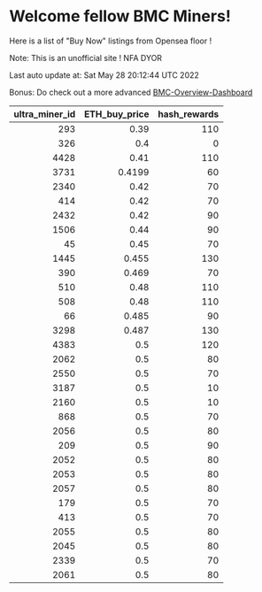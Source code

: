 # Welcome fellow BMC Miners!
Here is a list of "Buy Now" listings from Opensea floor !

Note: This is an unofficial site ! NFA DYOR

Last auto update at: Sat May 28 20:12:44 UTC 2022

Bonus: Do check out a more advanced [BMC-Overview-Dashboard](https://dune.com/defifunk/BMC-Overview-Dashboard)


|   ultra_miner_id |   ETH_buy_price |   hash_rewards |
|-----------------:|----------------:|---------------:|
|              293 |          0.39   |            110 |
|              326 |          0.4    |              0 |
|             4428 |          0.41   |            110 |
|             3731 |          0.4199 |             60 |
|             2340 |          0.42   |             70 |
|              414 |          0.42   |             70 |
|             2432 |          0.42   |             90 |
|             1506 |          0.44   |             90 |
|               45 |          0.45   |             70 |
|             1445 |          0.455  |            130 |
|              390 |          0.469  |             70 |
|              510 |          0.48   |            110 |
|              508 |          0.48   |            110 |
|               66 |          0.485  |             90 |
|             3298 |          0.487  |            130 |
|             4383 |          0.5    |            120 |
|             2062 |          0.5    |             80 |
|             2550 |          0.5    |             70 |
|             3187 |          0.5    |             10 |
|             2160 |          0.5    |             10 |
|              868 |          0.5    |             70 |
|             2056 |          0.5    |             80 |
|              209 |          0.5    |             90 |
|             2052 |          0.5    |             80 |
|             2053 |          0.5    |             80 |
|             2057 |          0.5    |             80 |
|              179 |          0.5    |             70 |
|              413 |          0.5    |             70 |
|             2055 |          0.5    |             80 |
|             2045 |          0.5    |             80 |
|             2339 |          0.5    |             70 |
|             2061 |          0.5    |             80 |